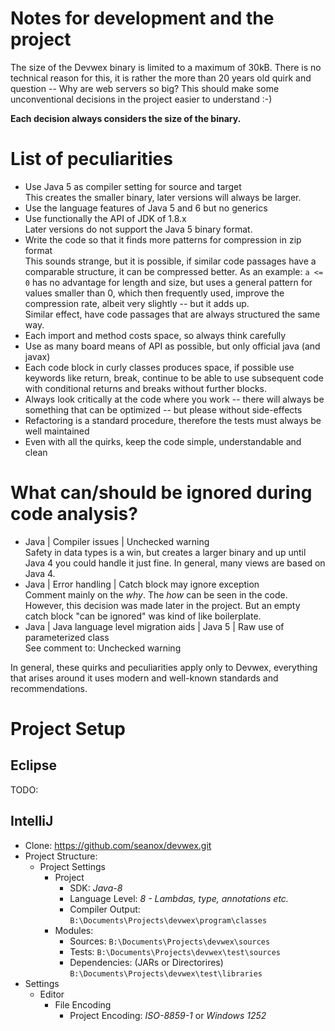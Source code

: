# Notes for development and the project
The size of the Devwex binary is limited to a maximum of 30kB. There is no
technical reason for this, it is rather the more than 20 years old quirk and
question -- Why are web servers so big? This should make some unconventional
decisions in the project easier to understand :-)

__Each decision always considers the size of the binary.__ 


# List of peculiarities
- Use Java 5 as compiler setting for source and target  
  This creates the smaller binary, later versions will always be larger.
- Use the language features of Java 5 and 6 but no generics
- Use functionally the API of JDK of 1.8.x  
  Later versions do not support the Java 5 binary format.  
- Write the code so that it finds more patterns for compression in zip format  
  This sounds strange, but it is possible, if similar code passages have a
  comparable structure, it can be compressed better. As an example: `a <= 0` has
  no advantage for length and size, but uses a general pattern for values
  smaller than 0, which then frequently used, improve the compression rate,
  albeit very slightly -- but it adds up.  
  Similar effect, have code passages that are always structured the same way.
- Each import and method costs space, so always think carefully
- Use as many board means of API as possible, but only official java (and javax)
- Each code block in curly classes produces space, if possible use keywords like
  return, break, continue to be able to use subsequent code with conditional
  returns and breaks without further blocks.
- Always look critically at the code where you work -- there will always be
  something that can be optimized -- but please without side-effects
- Refactoring is a standard procedure, therefore the tests must always be well
  maintained 
- Even with all the quirks, keep the code simple, understandable and clean  


# What can/should be ignored during code analysis?
- Java | Compiler issues | Unchecked warning  
  Safety in data types is a win, but creates a larger binary and up until Java
  4 you could handle it just fine. In general, many views are based on Java 4.
- Java | Error handling | Catch block may ignore exception  
  Comment mainly on the _why_. The _how_ can be seen in the code. However, this
  decision was made later in the project. But an empty catch block "can be
  ignored" was kind of like boilerplate.
- Java | Java language level migration aids | Java 5 | Raw use of parameterized class  
  See comment to: Unchecked warning

In general, these quirks and peculiarities apply only to Devwex, everything that
arises around it uses modern and well-known standards and recommendations.


# Project Setup

## Eclipse
TODO:

## IntelliJ
- Clone: https://github.com/seanox/devwex.git
- Project Structure: 
  - Project Settings
    - Project
      - SDK: _Java-8_
      - Language Level: _8 - Lambdas, type, annotations etc._
      - Compiler Output: `B:\Documents\Projects\devwex\program\classes`
    - Modules:
      - Sources: `B:\Documents\Projects\devwex\sources`
      - Tests: `B:\Documents\Projects\devwex\test\sources`
      - Dependencies: (JARs or Directorires) `B:\Documents\Projects\devwex\test\libraries`
- Settings
  - Editor
    - File Encoding
      - Project Encoding: _ISO-8859-1_ or _Windows 1252_
